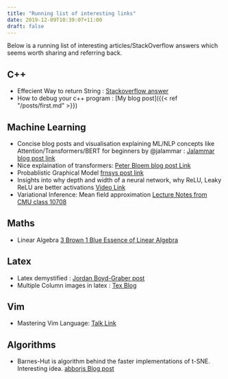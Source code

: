 ```yaml
---
title: "Running list of interesting links"
date: 2019-12-09T10:39:07+11:00
draft: false
---
```


Below is a running list of interesting articles/StackOverflow answers which seems worth sharing and referring back.
<!--more-->



## C++

* Effecient Way to return String : [Stackoverflow answer](https://stackoverflow.com/questions/26587110/returning-an-empty-string-efficient-way-in-c)
* How to debug your c++ program : [My blog post]({{< ref "/posts/first.md" >}})


## Machine Learning

* Concise blog posts and visualisation explaining  ML/NLP concepts like Attention/Transformers/BERT for beginners by  @jalammar : [Jalammar blog post link](http://jalammar.github.io/illustrated-transformer/)
* Nice explaination of transformers: [Peter Bloem blog post Link](http://www.peterbloem.nl/blog/transformers)
* Probablistic Graphical Model [frnsys post link](https://frnsys.com/ai_notes/foundations/probabilistic_graphical_models.html)
* Insights into why depth and width of a neural network, why ReLU, Leaky ReLU are better activations [Video Link](https://www.youtube.com/watch?v=lkha188L4Gs&list=PLp-0K3kfddPwz13VqV1PaMXF6V6dYdEsj&index=4&t=0s)
* Variational Inference: Mean field approximation [Lecture Notes from CMU class 10708](https://www.cs.cmu.edu/~epxing/Class/10708-17/notes-17/10708-scribe-lecture13.pdf)


## Maths
* Linear Algebra [3 Brown 1 Blue Essence of Linear Algebra](https://www.youtube.com/playlist?list=PL0-GT3co4r2y2YErbmuJw2L5tW4Ew2O5B)

## Latex

* Latex demystified : [Jordan Boyd-Graber post](http://users.umiacs.umd.edu/~jbg/static/style.html)
* Multiple Column images in latex : [Tex Blog](https://texblog.org/2012/07/30/single-column-figuretable-in-a-two-multi-column-environment/)



## Vim

* Mastering Vim Language: [Talk Link](https://www.youtube.com/watch?v=wlR5gYd6um0)



## Algorithms

* Barnes-Hut is algorithm behind the faster implementations of t-SNE. Interesting idea. [abborjs Blog post](http://arborjs.org/docs/barnes-hut)
